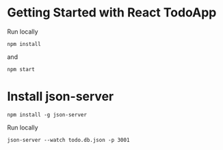 # Getting Started with React TodoApp

Run locally

```
npm install
```

and 

```
npm start
```

# Install json-server

```
npm install -g json-server
```

Run locally

```
json-server --watch todo.db.json -p 3001
```